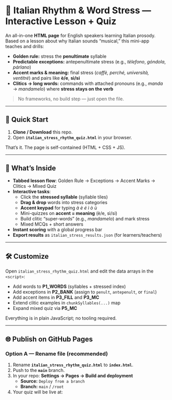 # 🎵 Italian Rhythm & Word Stress — Interactive Lesson + Quiz

An all-in-one **HTML page** for English speakers learning Italian prosody.  
Based on a lesson about why Italian sounds “musical,” this mini-app teaches and drills:

- **Golden rule:** stress the **penultimate** syllable
- **Predictable exceptions:** antepenultimate stress (e.g., _tèlefono_, _góndola_, _párlano_)
- **Accent marks & meaning:** final stress (_caffè, perché, università, ventitré_) and pairs like **è/e**, **sì/si**
- **Clitics → long words:** commands with attached pronouns (e.g., _manda_ → _mandamelo_) where **stress stays on the verb**

> No frameworks, no build step — just open the file.

---

## 🚀 Quick Start

1. **Clone / Download** this repo.
2. Open **`italian_stress_rhythm_quiz.html`** in your browser.

That’s it. The page is self-contained (HTML + CSS + JS).

---

## 🧠 What’s Inside

- **Tabbed lesson flow**: Golden Rule → Exceptions → Accent Marks → Clitics → Mixed Quiz  
- **Interactive tasks**:
  - Click the **stressed syllable** (syllable tiles)
  - **Drag & drop** words into stress categories
  - **Accent keypad** for typing _à è é ì ò ù_
  - Mini-quizzes on **accent = meaning** (è/e, sì/si)
  - Build clitic “super-words” (e.g., _mandamelo_) and mark stress
  - Mixed MCQs + short answers
- **Instant scoring** with a global progress bar
- **Export results** as `italian_stress_results.json` (for learners/teachers)

---

## 🛠 Customize

Open `italian_stress_rhythm_quiz.html` and edit the data arrays in the `<script>`:
- Add words to **P1_WORDS** (syllables + stressed index)
- Add exceptions in **P2_BANK** (assign to `penult`, `antepenult`, or `final`)
- Add accent items in **P3_FILL** and **P3_MC**
- Extend clitic examples in `chunkSyllables(...)` map
- Expand mixed quiz via **P5_MC**

Everything is in plain JavaScript; no tooling required.

---

## 🌐 Publish on GitHub Pages

### Option A — Rename file (recommended)
1. Rename **`italian_stress_rhythm_quiz.html`** to **`index.html`**.
2. Push to the **`main`** branch.
3. In your repo: **Settings → Pages → Build and deployment**
   - **Source:** `Deploy from a branch`
   - **Branch:** `main` / `/root`
4. Your quiz will be live at:
